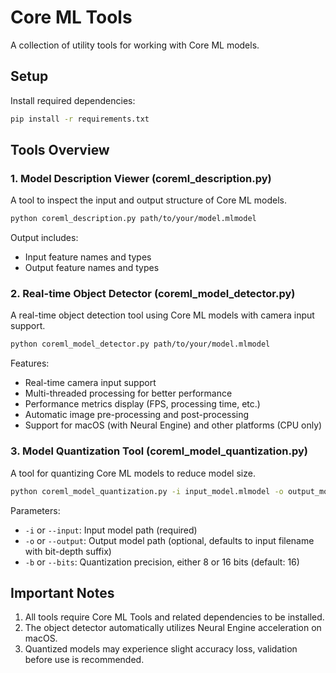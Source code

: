 # Core ML Tools

A collection of utility tools for working with Core ML models.

## Setup

Install required dependencies:

```bash
pip install -r requirements.txt
```

## Tools Overview

### 1. Model Description Viewer (coreml_description.py)

A tool to inspect the input and output structure of Core ML models.

```bash
python coreml_description.py path/to/your/model.mlmodel
```

Output includes:

- Input feature names and types
- Output feature names and types

### 2. Real-time Object Detector (coreml_model_detector.py)

A real-time object detection tool using Core ML models with camera input support.

```bash
python coreml_model_detector.py path/to/your/model.mlmodel
```

Features:

- Real-time camera input support
- Multi-threaded processing for better performance
- Performance metrics display (FPS, processing time, etc.)
- Automatic image pre-processing and post-processing
- Support for macOS (with Neural Engine) and other platforms (CPU only)

### 3. Model Quantization Tool (coreml_model_quantization.py)

A tool for quantizing Core ML models to reduce model size.

```bash
python coreml_model_quantization.py -i input_model.mlmodel -o output_model.mlmodel -b [8|16]
```

Parameters:

- `-i` or `--input`: Input model path (required)
- `-o` or `--output`: Output model path (optional, defaults to input filename with bit-depth suffix)
- `-b` or `--bits`: Quantization precision, either 8 or 16 bits (default: 16)

## Important Notes

1. All tools require Core ML Tools and related dependencies to be installed.
2. The object detector automatically utilizes Neural Engine acceleration on macOS.
3. Quantized models may experience slight accuracy loss, validation before use is recommended.

